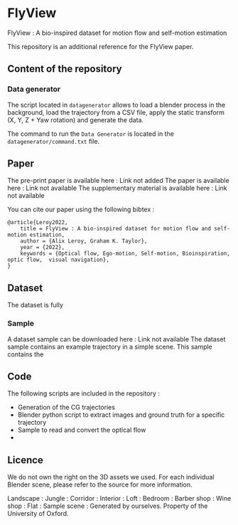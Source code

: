 # FlyView
FlyView : A bio-inspired dataset for motion flow and self-motion estimation

This repository is an additional reference for the FlyView paper.

## Content of the repository

### Data generator

The script located in `datagenerator` allows to load a blender process in the background, load the trajectory from a CSV file, apply the static transform (X, Y, Z + Yaw rotation) and generate the data.

The command to run the `Data Generator` is located in the `datagenerator/command.txt` file.

### 

## Paper

The pre-print paper is available here : Link not added
The paper is available here : Link not available
The supplementary material is available here : Link not available

You can cite our paper using the following bibtex :

```
@article{Leroy2022,
	title = FlyView : A bio-inspired dataset for motion flow and self-motion estimation,
	author = {Alix Leroy, Graham K. Taylor},
	year = {2022},
	keywords = {Optical flow, Ego-motion, Self-motion, Bioinspiration, optic flow,  visual navigation},
}
```

## Dataset

The dataset is fully 

### Sample
A dataset sample can be downloaded here : Link not available
The dataset sample contains an example trajectory in a simple scene. 
This sample contains the 

## Code

The following scripts are included in the repository :
- Generation of the CG trajectories
- Blender python script to extract images and ground truth for a specific trajectory
- Sample to read and convert the optical flow
- 

## Licence
We do not own the right on the 3D assets we used. For each individual Blender scene, please refer to the source for more information.

Landscape :
Jungle :
Corridor :
Interior :
Loft :
Bedroom :
Barber shop :
Wine shop :
Flat : 
Sample scene : Generated by ourselves. Property of the University of Oxford.

## 
